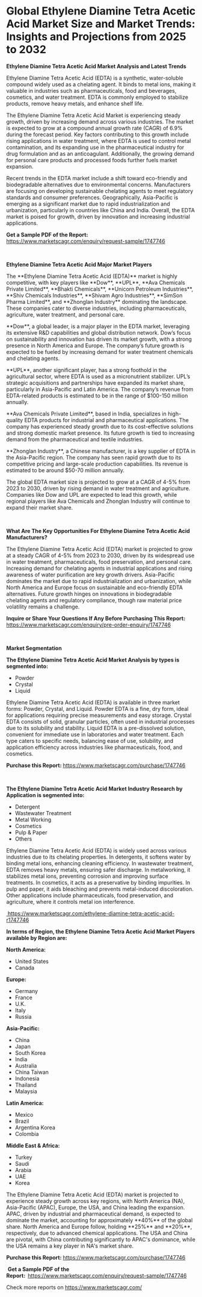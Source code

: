 <p><h1>Global Ethylene Diamine Tetra Acetic Acid Market Size and Market Trends: Insights and Projections from 2025 to 2032</h1></p><p><strong>Ethylene Diamine Tetra Acetic Acid Market Analysis and Latest Trends</strong></p>
<p><p>Ethylene Diamine Tetra Acetic Acid (EDTA) is a synthetic, water-soluble compound widely used as a chelating agent. It binds to metal ions, making it valuable in industries such as pharmaceuticals, food and beverages, cosmetics, and water treatment. EDTA is commonly employed to stabilize products, remove heavy metals, and enhance shelf life.</p><p>The Ethylene Diamine Tetra Acetic Acid Market is experiencing steady growth, driven by increasing demand across various industries. The market is expected to grow at a compound annual growth rate (CAGR) of 6.9% during the forecast period. Key factors contributing to this growth include rising applications in water treatment, where EDTA is used to control metal contamination, and its expanding use in the pharmaceutical industry for drug formulation and as an anticoagulant. Additionally, the growing demand for personal care products and processed foods further fuels market expansion.</p><p>Recent trends in the EDTA market include a shift toward eco-friendly and biodegradable alternatives due to environmental concerns. Manufacturers are focusing on developing sustainable chelating agents to meet regulatory standards and consumer preferences. Geographically, Asia-Pacific is emerging as a significant market due to rapid industrialization and urbanization, particularly in countries like China and India. Overall, the EDTA market is poised for growth, driven by innovation and increasing industrial applications.</p></p>
<p><strong>Get a Sample PDF of the Report:&nbsp;</strong> <a href="https://www.marketscagr.com/enquiry/request-sample/1747746?utm_campaign=2180&utm_medium=2&utm_source=Github&utm_content=ia&utm_term=26012025&utm_id=ethylene-diamine-tetra-acetic-acid">https://www.marketscagr.com/enquiry/request-sample/1747746</a></p>
<p>&nbsp;</p>
<p><strong>Ethylene Diamine Tetra Acetic Acid Major Market Players</strong></p>
<p><p>The **Ethylene Diamine Tetra Acetic Acid (EDTA)** market is highly competitive, with key players like **Dow**, **UPL**, **Ava Chemicals Private Limited**, **Bhakti Chemicals**, **Unicorn Petroleum Industries**, **Shiv Chemicals Industries**, **Shivam Agro Industries**, **SimSon Pharma Limited**, and **Zhonglan Industry** dominating the landscape. These companies cater to diverse industries, including pharmaceuticals, agriculture, water treatment, and personal care.</p><p>**Dow**, a global leader, is a major player in the EDTA market, leveraging its extensive R&D capabilities and global distribution network. Dow’s focus on sustainability and innovation has driven its market growth, with a strong presence in North America and Europe. The company’s future growth is expected to be fueled by increasing demand for water treatment chemicals and chelating agents.</p><p>**UPL**, another significant player, has a strong foothold in the agricultural sector, where EDTA is used as a micronutrient stabilizer. UPL’s strategic acquisitions and partnerships have expanded its market share, particularly in Asia-Pacific and Latin America. The company’s revenue from EDTA-related products is estimated to be in the range of $100-150 million annually.</p><p>**Ava Chemicals Private Limited**, based in India, specializes in high-quality EDTA products for industrial and pharmaceutical applications. The company has experienced steady growth due to its cost-effective solutions and strong domestic market presence. Its future growth is tied to increasing demand from the pharmaceutical and textile industries.</p><p>**Zhonglan Industry**, a Chinese manufacturer, is a key supplier of EDTA in the Asia-Pacific region. The company has seen rapid growth due to its competitive pricing and large-scale production capabilities. Its revenue is estimated to be around $50-70 million annually.</p><p>The global EDTA market size is projected to grow at a CAGR of 4-5% from 2023 to 2030, driven by rising demand in water treatment and agriculture. Companies like Dow and UPL are expected to lead this growth, while regional players like Ava Chemicals and Zhonglan Industry will continue to expand their market share.</p></p>
<p>&nbsp;</p>
<p><strong>What Are The Key Opportunities For Ethylene Diamine Tetra Acetic Acid Manufacturers?</strong></p>
<p><p>The Ethylene Diamine Tetra Acetic Acid (EDTA) market is projected to grow at a steady CAGR of 4-5% from 2023 to 2030, driven by its widespread use in water treatment, pharmaceuticals, food preservation, and personal care. Increasing demand for chelating agents in industrial applications and rising awareness of water purification are key growth drivers. Asia-Pacific dominates the market due to rapid industrialization and urbanization, while North America and Europe focus on sustainable and eco-friendly EDTA alternatives. Future growth hinges on innovations in biodegradable chelating agents and regulatory compliance, though raw material price volatility remains a challenge.</p></p>
<p><strong>Inquire or Share Your Questions If Any Before Purchasing This Report:</strong> <a href="https://www.marketscagr.com/enquiry/pre-order-enquiry/1747746?utm_campaign=2180&utm_medium=2&utm_source=Github&utm_content=ia&utm_term=26012025&utm_id=ethylene-diamine-tetra-acetic-acid">https://www.marketscagr.com/enquiry/pre-order-enquiry/1747746</a></p>
<p>&nbsp;</p>
<p><strong>Market Segmentation</strong></p>
<p><strong>The Ethylene Diamine Tetra Acetic Acid Market Analysis by types is segmented into:</strong></p>
<p><ul><li>Powder</li><li>Crystal</li><li>Liquid</li></ul></p>
<p><p>Ethylene Diamine Tetra Acetic Acid (EDTA) is available in three market forms: Powder, Crystal, and Liquid. Powder EDTA is a fine, dry form, ideal for applications requiring precise measurements and easy storage. Crystal EDTA consists of solid, granular particles, often used in industrial processes due to its solubility and stability. Liquid EDTA is a pre-dissolved solution, convenient for immediate use in laboratories and water treatment. Each type caters to specific needs, balancing ease of use, solubility, and application efficiency across industries like pharmaceuticals, food, and cosmetics.</p></p>
<p><strong>Purchase this Report:&nbsp;</strong><a href="https://www.marketscagr.com/purchase/1747746?utm_campaign=2180&utm_medium=2&utm_source=Github&utm_content=ia&utm_term=26012025&utm_id=ethylene-diamine-tetra-acetic-acid">https://www.marketscagr.com/purchase/1747746</a></p>
<p>&nbsp;</p>
<p><strong>The Ethylene Diamine Tetra Acetic Acid Market Industry Research by Application is segmented into:</strong></p>
<p><ul><li>Detergent</li><li>Wastewater Treatment</li><li>Metal Working</li><li>Cosmetics</li><li>Pulp & Paper</li><li>Others</li></ul></p>
<p><p>Ethylene Diamine Tetra Acetic Acid (EDTA) is widely used across various industries due to its chelating properties. In detergents, it softens water by binding metal ions, enhancing cleaning efficiency. In wastewater treatment, EDTA removes heavy metals, ensuring safer discharge. In metalworking, it stabilizes metal ions, preventing corrosion and improving surface treatments. In cosmetics, it acts as a preservative by binding impurities. In pulp and paper, it aids bleaching and prevents metal-induced discoloration. Other applications include pharmaceuticals, food preservation, and agriculture, where it controls metal ion interference.</p></p>
<p><a href="https://www.marketscagr.com/ethylene-diamine-tetra-acetic-acid-r1747746?utm_campaign=2180&utm_medium=2&utm_source=Github&utm_content=ia&utm_term=26012025&utm_id=ethylene-diamine-tetra-acetic-acid">&nbsp;https://www.marketscagr.com/ethylene-diamine-tetra-acetic-acid-r1747746</a></p>
<p><strong>In terms of Region, the Ethylene Diamine Tetra Acetic Acid Market Players available by Region are:</strong></p>
<p>
    <p> <strong> North America: </strong>
        <ul>
            <li>United States</li>
            <li>Canada</li>
        </ul>
        </p> 
    <p> <strong> Europe: </strong>
        <ul>
            <li>Germany</li>
            <li>France</li>
            <li>U.K.</li>
            <li>Italy</li>
            <li>Russia</li>
        </ul>
        </p> 
    <p> <strong> Asia-Pacific: </strong>
        <ul>
            <li>China</li>
            <li>Japan</li>
            <li>South Korea</li>
            <li>India</li>
            <li>Australia</li>
            <li>China Taiwan</li>
            <li>Indonesia</li>
            <li>Thailand</li>
            <li>Malaysia</li>
        </ul>
        </p> 
    <p> <strong> Latin America: </strong>
        <ul>
            <li>Mexico</li>
            <li>Brazil</li>
            <li>Argentina Korea</li>
            <li>Colombia</li>
        </ul>
        </p> 
    <p> <strong> Middle East & Africa: </strong>
        <ul>
            <li>Turkey</li>
            <li>Saudi</li>
            <li>Arabia</li>
            <li>UAE</li>
            <li>Korea</li>
        </ul>
    </p>
    </p>
<p><p>The Ethylene Diamine Tetra Acetic Acid (EDTA) market is projected to experience steady growth across key regions, with North America (NA), Asia-Pacific (APAC), Europe, the USA, and China leading the expansion. APAC, driven by industrial and pharmaceutical demand, is expected to dominate the market, accounting for approximately **40%** of the global share. North America and Europe follow, holding **25%** and **20%**, respectively, due to advanced chemical applications. The USA and China are pivotal, with China contributing significantly to APAC's dominance, while the USA remains a key player in NA's market share.</p></p>
<p><strong>Purchase this Report: </strong><a href="https://www.marketscagr.com/purchase/1747746?utm_campaign=2180&utm_medium=2&utm_source=Github&utm_content=ia&utm_term=26012025&utm_id=ethylene-diamine-tetra-acetic-acid">https://www.marketscagr.com/purchase/1747746</a></p>
<p>&nbsp;<strong>Get a Sample PDF of the Report:&nbsp;&nbsp;</strong><a href="https://www.marketscagr.com/enquiry/request-sample/1747746?utm_campaign=2180&utm_medium=2&utm_source=Github&utm_content=ia&utm_term=26012025&utm_id=ethylene-diamine-tetra-acetic-acid">https://www.marketscagr.com/enquiry/request-sample/1747746</a></p>
<p><strong></strong></p>
<p>Check more reports on <a href="https://www.marketscagr.com/?utm_campaign=2180&utm_medium=2&utm_source=Github&utm_content=ia&utm_term=26012025&utm_id=ethylene-diamine-tetra-acetic-acid">https://www.marketscagr.com/</a></p>